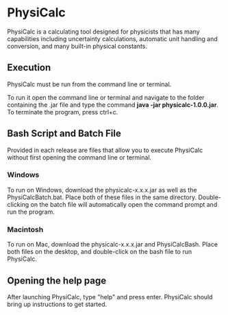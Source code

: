 # PhysiCalc
PhysiCalc is a calculating tool designed for physicists that has many capabilities including uncertainty calculations, automatic unit handling and conversion, and many built-in physical constants.

## Execution
PhysiCalc must be run from the command line or terminal.

To run it open the command line or terminal and navigate to the folder containing the .jar file and type the command **java -jar physicalc-1.0.0.jar**.
To terminate the program, press ctrl+c.

## Bash Script and Batch File
Provided in each release are files that allow you to execute PhysiCalc without first opening the command line or terminal.

### Windows
To run on Windows, download the physicalc-x.x.x.jar as well as the PhysiCalcBatch.bat.
Place both of these files in the same directory.
Double-clicking on the batch file will automatically open the command prompt and run the program.

### Macintosh
To run on Mac, download the physicalc-x.x.x.jar and PhysiCalcBash.
Place both files on the desktop, and double-click on the bash file
to run PhysiCalc.

## Opening the help page
After launching PhysiCalc, type "help" and press enter. PhysiCalc should bring up instructions to get started.
